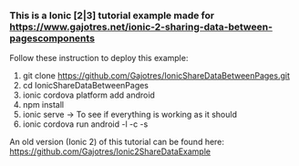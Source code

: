 ### This is a Ionic [2|3] tutorial example made for https://www.gajotres.net/ionic-2-sharing-data-between-pagescomponents

Follow these instruction to deploy this example:

1. git clone https://github.com/Gajotres/IonicShareDataBetweenPages.git
2. cd IonicShareDataBetweenPages
3. ionic cordova platform add android
4. npm install
5. ionic serve -> To see if everything is working as it should
6. ionic cordova run android -l -c -s

An old version (Ionic 2) of this tutorial can be found here: https://github.com/Gajotres/Ionic2ShareDataExample
